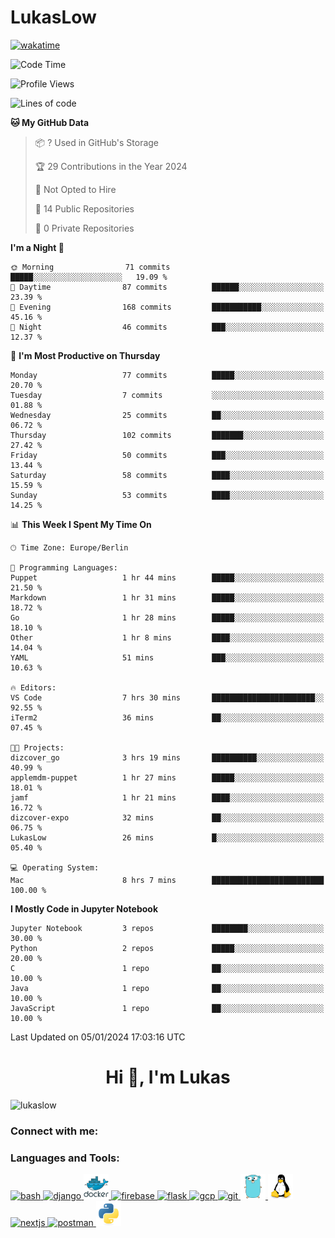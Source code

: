 # LukasLow

[![wakatime](https://wakatime.com/badge/user/fe20e3cc-9d58-4b87-b19d-591cbffd8134.svg)](https://wakatime.com/@fe20e3cc-9d58-4b87-b19d-591cbffd8134)





<!--START_SECTION:waka-->
![Code Time](http://img.shields.io/badge/Code%20Time-11%20hrs%2053%20mins-blue)

![Profile Views](http://img.shields.io/badge/Profile%20Views-13-blue)

![Lines of code](https://img.shields.io/badge/From%20Hello%20World%20I%27ve%20Written-3.3%20million%20lines%20of%20code-blue)

**🐱 My GitHub Data** 

> 📦 ? Used in GitHub's Storage 
 > 
> 🏆 29 Contributions in the Year 2024
 > 
> 🚫 Not Opted to Hire
 > 
> 📜 14 Public Repositories 
 > 
> 🔑 0 Private Repositories 
 > 
**I'm a Night 🦉** 

```text
🌞 Morning                71 commits          █████░░░░░░░░░░░░░░░░░░░░   19.09 % 
🌆 Daytime                87 commits          ██████░░░░░░░░░░░░░░░░░░░   23.39 % 
🌃 Evening                168 commits         ███████████░░░░░░░░░░░░░░   45.16 % 
🌙 Night                  46 commits          ███░░░░░░░░░░░░░░░░░░░░░░   12.37 % 
```
📅 **I'm Most Productive on Thursday** 

```text
Monday                   77 commits          █████░░░░░░░░░░░░░░░░░░░░   20.70 % 
Tuesday                  7 commits           ░░░░░░░░░░░░░░░░░░░░░░░░░   01.88 % 
Wednesday                25 commits          ██░░░░░░░░░░░░░░░░░░░░░░░   06.72 % 
Thursday                 102 commits         ███████░░░░░░░░░░░░░░░░░░   27.42 % 
Friday                   50 commits          ███░░░░░░░░░░░░░░░░░░░░░░   13.44 % 
Saturday                 58 commits          ████░░░░░░░░░░░░░░░░░░░░░   15.59 % 
Sunday                   53 commits          ████░░░░░░░░░░░░░░░░░░░░░   14.25 % 
```


📊 **This Week I Spent My Time On** 

```text
🕑︎ Time Zone: Europe/Berlin

💬 Programming Languages: 
Puppet                   1 hr 44 mins        █████░░░░░░░░░░░░░░░░░░░░   21.50 % 
Markdown                 1 hr 31 mins        █████░░░░░░░░░░░░░░░░░░░░   18.72 % 
Go                       1 hr 28 mins        █████░░░░░░░░░░░░░░░░░░░░   18.10 % 
Other                    1 hr 8 mins         ████░░░░░░░░░░░░░░░░░░░░░   14.04 % 
YAML                     51 mins             ███░░░░░░░░░░░░░░░░░░░░░░   10.63 % 

🔥 Editors: 
VS Code                  7 hrs 30 mins       ███████████████████████░░   92.55 % 
iTerm2                   36 mins             ██░░░░░░░░░░░░░░░░░░░░░░░   07.45 % 

🐱‍💻 Projects: 
dizcover_go              3 hrs 19 mins       ██████████░░░░░░░░░░░░░░░   40.99 % 
applemdm-puppet          1 hr 27 mins        █████░░░░░░░░░░░░░░░░░░░░   18.01 % 
jamf                     1 hr 21 mins        ████░░░░░░░░░░░░░░░░░░░░░   16.72 % 
dizcover-expo            32 mins             ██░░░░░░░░░░░░░░░░░░░░░░░   06.75 % 
LukasLow                 26 mins             █░░░░░░░░░░░░░░░░░░░░░░░░   05.40 % 

💻 Operating System: 
Mac                      8 hrs 7 mins        █████████████████████████   100.00 % 
```

**I Mostly Code in Jupyter Notebook** 

```text
Jupyter Notebook         3 repos             ████████░░░░░░░░░░░░░░░░░   30.00 % 
Python                   2 repos             █████░░░░░░░░░░░░░░░░░░░░   20.00 % 
C                        1 repo              ██░░░░░░░░░░░░░░░░░░░░░░░   10.00 % 
Java                     1 repo              ██░░░░░░░░░░░░░░░░░░░░░░░   10.00 % 
JavaScript               1 repo              ██░░░░░░░░░░░░░░░░░░░░░░░   10.00 % 
```




 Last Updated on 05/01/2024 17:03:16 UTC
<!--END_SECTION:waka-->









<h1 align="center">Hi 👋, I'm Lukas</h1>
<p align="left"> <img src="https://komarev.com/ghpvc/?username=lukaslow&label=Profile%20views&color=0e75b6&style=flat" alt="lukaslow" /> </p>

<h3 align="left">Connect with me:</h3>
<p align="left">
</p>

<h3 align="left">Languages and Tools:</h3>
<p align="left"> <a href="https://www.gnu.org/software/bash/" target="_blank" rel="noreferrer"> <img src="https://www.vectorlogo.zone/logos/gnu_bash/gnu_bash-icon.svg" alt="bash" width="40" height="40"/> </a> <a href="https://www.djangoproject.com/" target="_blank" rel="noreferrer"> <img src="https://cdn.worldvectorlogo.com/logos/django.svg" alt="django" width="40" height="40"/> </a> <a href="https://www.docker.com/" target="_blank" rel="noreferrer"> <img src="https://raw.githubusercontent.com/devicons/devicon/master/icons/docker/docker-original-wordmark.svg" alt="docker" width="40" height="40"/> </a> <a href="https://firebase.google.com/" target="_blank" rel="noreferrer"> <img src="https://www.vectorlogo.zone/logos/firebase/firebase-icon.svg" alt="firebase" width="40" height="40"/> </a> <a href="https://flask.palletsprojects.com/" target="_blank" rel="noreferrer"> <img src="https://www.vectorlogo.zone/logos/pocoo_flask/pocoo_flask-icon.svg" alt="flask" width="40" height="40"/> </a> <a href="https://cloud.google.com" target="_blank" rel="noreferrer"> <img src="https://www.vectorlogo.zone/logos/google_cloud/google_cloud-icon.svg" alt="gcp" width="40" height="40"/> </a> <a href="https://git-scm.com/" target="_blank" rel="noreferrer"> <img src="https://www.vectorlogo.zone/logos/git-scm/git-scm-icon.svg" alt="git" width="40" height="40"/> </a> <a href="https://golang.org" target="_blank" rel="noreferrer"> <img src="https://raw.githubusercontent.com/devicons/devicon/master/icons/go/go-original.svg" alt="go" width="40" height="40"/> </a> <a href="https://www.linux.org/" target="_blank" rel="noreferrer"> <img src="https://raw.githubusercontent.com/devicons/devicon/master/icons/linux/linux-original.svg" alt="linux" width="40" height="40"/> </a> <a href="https://nextjs.org/" target="_blank" rel="noreferrer"> <img src="https://cdn.worldvectorlogo.com/logos/nextjs-2.svg" alt="nextjs" width="40" height="40"/> </a> <a href="https://postman.com" target="_blank" rel="noreferrer"> <img src="https://www.vectorlogo.zone/logos/getpostman/getpostman-icon.svg" alt="postman" width="40" height="40"/> </a> <a href="https://www.python.org" target="_blank" rel="noreferrer"> <img src="https://raw.githubusercontent.com/devicons/devicon/master/icons/python/python-original.svg" alt="python" width="40" height="40"/> </a> </p>
